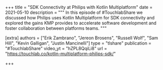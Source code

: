 +++
title = "SDK Connectivity at Philips with Kotlin Multiplatform"
date = 2021-05-10
description = """
In this episode of #TouchlabShare we discussed how Philips uses Kotlin Multiplatform for SDK connectivity and explored the gains KMP provides to accelerate software development and foster collaboration between platforms teams.
"""

[extra]
authors = ["Erik Zambrano", "Jereon Brosens", "Russell Wolf", "Sam Hill", "Kevin Galligan", "Justin Mancinelli"]
type = "tlshare"
publication = "#TouchlabShare"
video_yt = "hZPL8QqiLi8"
url = "https://touchlab.co/kotlin-multiplatform-philips-sdk/"

+++
